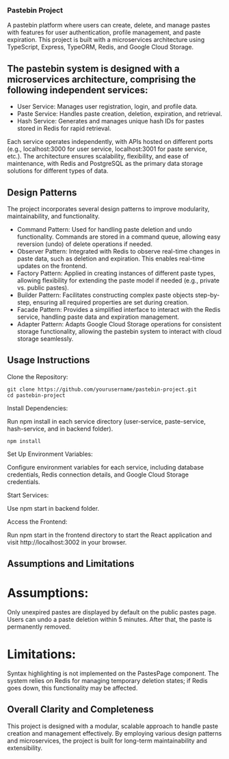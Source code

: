 ### Pastebin Project
A pastebin platform where users can create, delete, and manage pastes with features for user authentication, profile management, and paste expiration. This project is built with a microservices architecture using TypeScript, Express, TypeORM, Redis, and Google Cloud Storage.

## The pastebin system is designed with a microservices architecture, comprising the following independent services:
- User Service: Manages user registration, login, and profile data.
- Paste Service: Handles paste creation, deletion, expiration, and retrieval.
- Hash Service: Generates and manages unique hash IDs for pastes stored in Redis for rapid retrieval.

Each service operates independently, with APIs hosted on different ports (e.g., localhost:3000 for user service, localhost:3001 for paste service, etc.). The architecture ensures scalability, flexibility, and ease of maintenance, with Redis and PostgreSQL as the primary data storage solutions for different types of data.

## Design Patterns
The project incorporates several design patterns to improve modularity, maintainability, and functionality.
- Command Pattern: Used for handling paste deletion and undo functionality. Commands are stored in a command queue, allowing easy reversion (undo) of delete operations if needed.
- Observer Pattern: Integrated with Redis to observe real-time changes in paste data, such as deletion and expiration. This enables real-time updates on the frontend.
- Factory Pattern: Applied in creating instances of different paste types, allowing flexibility for extending the paste model if needed (e.g., private vs. public pastes).
- Builder Pattern: Facilitates constructing complex paste objects step-by-step, ensuring all required properties are set during creation.
- Facade Pattern: Provides a simplified interface to interact with the Redis service, handling paste data and expiration management.
- Adapter Pattern: Adapts Google Cloud Storage operations for consistent storage functionality, allowing the pastebin system to interact with cloud storage seamlessly.

## Usage Instructions
Clone the Repository:

```
git clone https://github.com/yourusername/pastebin-project.git
cd pastebin-project
```

Install Dependencies:

Run npm install in each service directory (user-service, paste-service, hash-service, and in backend folder).
```
npm install
```

Set Up Environment Variables:

Configure environment variables for each service, including database credentials, Redis connection details, and Google Cloud Storage credentials.

Start Services:

Use npm start in backend folder.

Access the Frontend:

Run npm start in the frontend directory to start the React application and visit http://localhost:3002 in your browser.

## Assumptions and Limitations
# Assumptions:

Only unexpired pastes are displayed by default on the public pastes page.
Users can undo a paste deletion within 5 minutes. After that, the paste is permanently removed.

#  Limitations:

Syntax highlighting is not implemented on the PastesPage component.
The system relies on Redis for managing temporary deletion states; if Redis goes down, this functionality may be affected.

## Overall Clarity and Completeness
This project is designed with a modular, scalable approach to handle paste creation and management effectively. By employing various design patterns and microservices, the project is built for long-term maintainability and extensibility.

